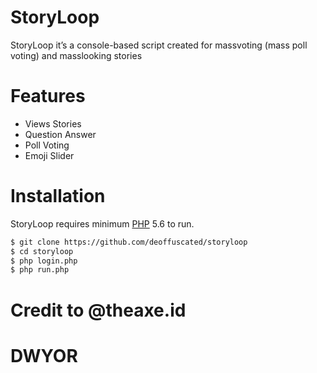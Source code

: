 # StoryLoop

StoryLoop it’s a console-based script created for massvoting (mass poll voting) and masslooking stories

# Features

  - Views Stories
  - Question Answer
  - Poll Voting
  - Emoji Slider

# Installation

StoryLoop requires minimum [PHP](https://www.php.net/) 5.6 to run.

```sh
$ git clone https://github.com/deoffuscated/storyloop
$ cd storyloop
$ php login.php
$ php run.php
```
# Credit to @theaxe.id 
# DWYOR
